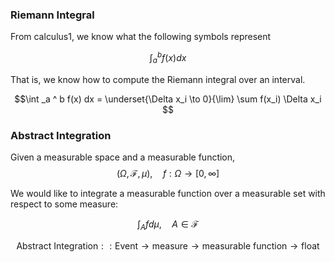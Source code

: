 ### **Riemann Integral**

From calculus1, we know what the following symbols represent 

$$\int _a ^ b f(x) dx$$

That is, we know how to compute the Riemann integral over an interval. 

$$\int _a ^ b f(x) dx = \underset{\Delta x_i \to 0}{\lim} \sum f(x_i) \Delta x_i $$

### **Abstract Integration**
Given a measurable space and a measurable function, 
$$\big(\Omega, \mathcal{F}, \mu \big), \quad f: \Omega \to [0, \infty]$$

We would like to integrate a measurable function over a measurable set with respect to some measure: 

$$\int _A fd\mu, \quad A \in \mathcal{F} $$

$$\text{Abstract Integration} :: \text{Event} \to \text{measure} \to \text{measurable function} \to \text{float}$$
